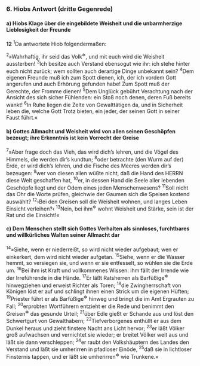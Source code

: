 ### 6. Hiobs Antwort (dritte Gegenrede)

#### a) Hiobs Klage über die eingebildete Weisheit und die unbarmherzige Lieblosigkeit der Freunde

__12__
<sup>1</sup>Da antwortete Hiob folgendermaßen:

<sup>2</sup>»Wahrhaftig, ihr seid das Volk<sup title="= vertretet die ganze Menschheit">&#x2732;</sup>, und mit euch wird die Weisheit aussterben!
<sup>3</sup>Ich besitze auch Verstand ebensogut wie ihr: ich stehe hinter euch nicht zurück; wem sollten auch derartige Dinge unbekannt sein?
<sup>4</sup>Dem eigenen Freunde muß ich zum Spott dienen, ich, der ich vordem Gott angerufen und auch Erhörung gefunden habe! Zum Spott muß der Gerechte, der Fromme dienen!
<sup>5</sup>Dem Unglück gebührt Verachtung nach der Ansicht des sich sicher Fühlenden: ein Stoß noch denen, deren Fuß bereits wankt!
<sup>6</sup>In Ruhe liegen die Zelte von Gewalttätigen da, und in Sicherheit leben die, welche Gott Trotz bieten, ein jeder, der seinen Gott in seiner Faust führt.«

#### b) Gottes Allmacht und Weisheit wird von allen seinen Geschöpfen bezeugt; ihre Erkenntnis ist kein Vorrecht der Greise

<sup>7</sup>»Aber frage doch das Vieh, das wird dich’s lehren, und die Vögel des Himmels, die werden dir’s kundtun;
<sup>8</sup>oder betrachte (den Wurm auf der) Erde, er wird dich’s lehren, und die Fische des Meeres werden dir’s bezeugen:
<sup>9</sup>wer von diesen allen wüßte nicht, daß die Hand des HERRN diese Welt geschaffen hat,
<sup>10</sup>er, in dessen Hand die Seele aller lebenden Geschöpfe liegt und der Odem eines jeden Menschenwesens?
<sup>11</sup>Soll nicht das Ohr die Worte prüfen, gleichwie der Gaumen sich die Speisen kostend auswählt?
<sup>12</sup>›Bei den Greisen soll die Weisheit wohnen, und langes Leben Einsicht verleihen?‹
<sup>13</sup>Nein, bei ihm<sup title="d.h. bei Gott">&#x2732;</sup> wohnt Weisheit und Stärke, sein ist der Rat und die Einsicht!«

#### c) Dem Menschen stellt sich Gottes Verhalten als sinnloses, furchtbares und willkürliches Walten seiner Allmacht dar

<sup>14</sup>»Siehe, wenn er niederreißt, so wird nicht wieder aufgebaut; wen er einkerkert, dem wird nicht wieder aufgetan.
<sup>15</sup>Siehe, wenn er die Wasser hemmt, so versiegen sie, und wenn er sie entfesselt, so wühlen sie die Erde um.
<sup>16</sup>Bei ihm ist Kraft und vollkommenes Wissen: ihm fällt der Irrende wie der Irreführende in die Hände.
<sup>17</sup>Er läßt Ratsherren als Barfüßige<sup title="= ihres Amtsschmucks entkleidet">&#x2732;</sup> hinwegziehen und erweist Richter als Toren;
<sup>18</sup>die Zwingherrschaft von Königen löst er auf und schlingt ihnen einen Strick um die eigenen Hüften;
<sup>19</sup>Priester führt er als Barfüßige<sup title="= ihres Amtsschmucks entkleidet">&#x2732;</sup> hinweg und bringt die im Amt Ergrauten zu Fall;
<sup>20</sup>erprobten Wortführern entzieht er die Rede und benimmt den Greisen<sup title="= alten Ratsherren">&#x2732;</sup> das gesunde Urteil;
<sup>21</sup>über Edle gießt er Schande aus und löst den Schwertgurt von Gewalthabern;
<sup>22</sup>Tiefverborgenes enthüllt er aus dem Dunkel heraus und zieht finstere Nacht ans Licht hervor;
<sup>23</sup>er läßt Völker groß aufwachsen und vernichtet sie wieder; er breitet Völker weit aus und läßt sie dann verschleppen;
<sup>24</sup>er raubt den Volkshäuptern des Landes den Verstand und läßt sie umherirren in pfadloser Einöde,
<sup>25</sup>daß sie in lichtloser Finsternis tappen, und er läßt sie umherirren<sup title="oder: taumeln">&#x2732;</sup> wie Trunkene.«